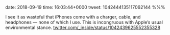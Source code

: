 date: 2018-09-19
time: 16:03:44+0000
tweet: 1042444135117062144
%%%

I see it as wasteful that iPhones come with a charger, cable, and headphones — none of which I use. This is incongruous with Apple’s usual environmental stance. [twitter.com/\_inside/status/1042439625552355328](https://twitter.com/_inside/status/1042439625552355328)
